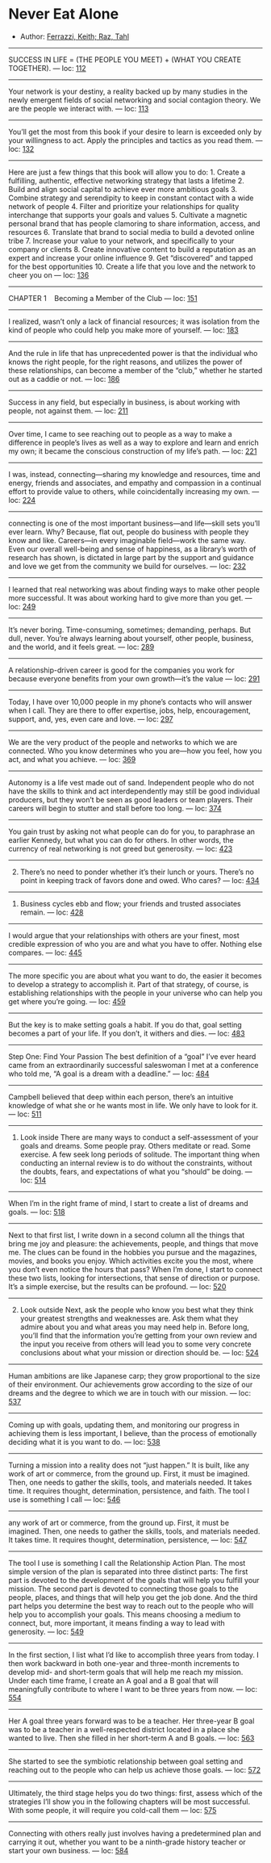 # Never Eat Alone

* Author: [Ferrazzi, Keith; Raz, Tahl]()









---
SUCCESS IN LIFE = (THE PEOPLE YOU MEET) + (WHAT YOU CREATE TOGETHER). — loc: [112]()

---
Your network is your destiny, a reality backed up by many studies in the newly emergent fields of social networking and social contagion theory. We are the people we interact with. — loc: [113]()

---
You’ll get the most from this book if your desire to learn is exceeded only by your willingness to act. Apply the principles and tactics as you read them. — loc: [132]()

---
Here are just a few things that this book will allow you to do: 1. Create a fulfilling, authentic, effective networking strategy that lasts a lifetime 2. Build and align social capital to achieve ever more ambitious goals 3. Combine strategy and serendipity to keep in constant contact with a wide network of people 4. Filter and prioritize your relationships for quality interchange that supports your goals and values 5. Cultivate a magnetic personal brand that has people clamoring to share information, access, and resources 6. Translate that brand to social media to build a devoted online tribe 7. Increase your value to your network, and specifically to your company or clients 8. Create innovative content to build a reputation as an expert and increase your online influence 9. Get “discovered” and tapped for the best opportunities 10. Create a life that you love and the network to cheer you on — loc: [136]()

---
CHAPTER 1    Becoming a Member of the Club — loc: [151]()

---
I realized, wasn’t only a lack of financial resources; it was isolation from the kind of people who could help you make more of yourself. — loc: [183]()

---
And the rule in life that has unprecedented power is that the individual who knows the right people, for the right reasons, and utilizes the power of these relationships, can become a member of the “club,” whether he started out as a caddie or not. — loc: [186]()

---
Success in any field, but especially in business, is about working with people, not against them. — loc: [211]()

---
Over time, I came to see reaching out to people as a way to make a difference in people’s lives as well as a way to explore and learn and enrich my own; it became the conscious construction of my life’s path. — loc: [221]()

---
I was, instead, connecting—sharing my knowledge and resources, time and energy, friends and associates, and empathy and compassion in a continual effort to provide value to others, while coincidentally increasing my own. — loc: [224]()

---
connecting is one of the most important business—and life—skill sets you’ll ever learn. Why? Because, flat out, people do business with people they know and like. Careers—in every imaginable field—work the same way. Even our overall well-being and sense of happiness, as a library’s worth of research has shown, is dictated in large part by the support and guidance and love we get from the community we build for ourselves. — loc: [232]()

---
I learned that real networking was about finding ways to make other people more successful. It was about working hard to give more than you get. — loc: [249]()

---
It’s never boring. Time-consuming, sometimes; demanding, perhaps. But dull, never. You’re always learning about yourself, other people, business, and the world, and it feels great. — loc: [289]()

---
A relationship-driven career is good for the companies you work for because everyone benefits from your own growth—it’s the value — loc: [291]()

---
Today, I have over 10,000 people in my phone’s contacts who will answer when I call. They are there to offer expertise, jobs, help, encouragement, support, and, yes, even care and love. — loc: [297]()

---
We are the very product of the people and networks to which we are connected. Who you know determines who you are—how you feel, how you act, and what you achieve. — loc: [369]()

---
Autonomy is a life vest made out of sand. Independent people who do not have the skills to think and act interdependently may still be good individual producers, but they won’t be seen as good leaders or team players. Their careers will begin to stutter and stall before too long. — loc: [374]()

---
You gain trust by asking not what people can do for you, to paraphrase an earlier Kennedy, but what you can do for others. In other words, the currency of real networking is not greed but generosity. — loc: [423]()

---
2. There’s no need to ponder whether it’s their lunch or yours. There’s no point in keeping track of favors done and owed. Who cares? — loc: [434]()

---
1. Business cycles ebb and flow; your friends and trusted associates remain. — loc: [428]()

---
I would argue that your relationships with others are your finest, most credible expression of who you are and what you have to offer. Nothing else compares. — loc: [445]()

---
The more specific you are about what you want to do, the easier it becomes to develop a strategy to accomplish it. Part of that strategy, of course, is establishing relationships with the people in your universe who can help you get where you’re going. — loc: [459]()

---
But the key is to make setting goals a habit. If you do that, goal setting becomes a part of your life. If you don’t, it withers and dies. — loc: [483]()

---
Step One: Find Your Passion The best definition of a “goal” I’ve ever heard came from an extraordinarily successful saleswoman I met at a conference who told me, “A goal is a dream with a deadline.” — loc: [484]()

---
Campbell believed that deep within each person, there’s an intuitive knowledge of what she or he wants most in life. We only have to look for it. — loc: [511]()

---
1. Look inside There are many ways to conduct a self-assessment of your goals and dreams. Some people pray. Others meditate or read. Some exercise. A few seek long periods of solitude. The important thing when conducting an internal review is to do without the constraints, without the doubts, fears, and expectations of what you “should” be doing. — loc: [514]()

---
When I’m in the right frame of mind, I start to create a list of dreams and goals. — loc: [518]()

---
Next to that first list, I write down in a second column all the things that bring me joy and pleasure: the achievements, people, and things that move me. The clues can be found in the hobbies you pursue and the magazines, movies, and books you enjoy. Which activities excite you the most, where you don’t even notice the hours that pass? When I’m done, I start to connect these two lists, looking for intersections, that sense of direction or purpose. It’s a simple exercise, but the results can be profound. — loc: [520]()

---
2. Look outside Next, ask the people who know you best what they think your greatest strengths and weaknesses are. Ask them what they admire about you and what areas you may need help in. Before long, you’ll find that the information you’re getting from your own review and the input you receive from others will lead you to some very concrete conclusions about what your mission or direction should be. — loc: [524]()

---
Human ambitions are like Japanese carp; they grow proportional to the size of their environment. Our achievements grow according to the size of our dreams and the degree to which we are in touch with our mission. — loc: [537]()

---
Coming up with goals, updating them, and monitoring our progress in achieving them is less important, I believe, than the process of emotionally deciding what it is you want to do. — loc: [538]()

---
Turning a mission into a reality does not “just happen.” It is built, like any work of art or commerce, from the ground up. First, it must be imagined. Then, one needs to gather the skills, tools, and materials needed. It takes time. It requires thought, determination, persistence, and faith. The tool I use is something I call — loc: [546]()

---
any work of art or commerce, from the ground up. First, it must be imagined. Then, one needs to gather the skills, tools, and materials needed. It takes time. It requires thought, determination, persistence, — loc: [547]()

---
The tool I use is something I call the Relationship Action Plan. The most simple version of the plan is separated into three distinct parts: The first part is devoted to the development of the goals that will help you fulfill your mission. The second part is devoted to connecting those goals to the people, places, and things that will help you get the job done. And the third part helps you determine the best way to reach out to the people who will help you to accomplish your goals. This means choosing a medium to connect, but, more important, it means finding a way to lead with generosity. — loc: [549]()

---
In the first section, I list what I’d like to accomplish three years from today. I then work backward in both one-year and three-month increments to develop mid- and short-term goals that will help me reach my mission. Under each time frame, I create an A goal and a B goal that will meaningfully contribute to where I want to be three years from now. — loc: [554]()

---
Her A goal three years forward was to be a teacher. Her three-year B goal was to be a teacher in a well-respected district located in a place she wanted to live. Then she filled in her short-term A and B goals. — loc: [563]()

---
She started to see the symbiotic relationship between goal setting and reaching out to the people who can help us achieve those goals. — loc: [572]()

---
Ultimately, the third stage helps you do two things: first, assess which of the strategies I’ll show you in the following chapters will be most successful. With some people, it will require you cold-call them — loc: [575]()

---
Connecting with others really just involves having a predetermined plan and carrying it out, whether you want to be a ninth-grade history teacher or start your own business. — loc: [584]()

